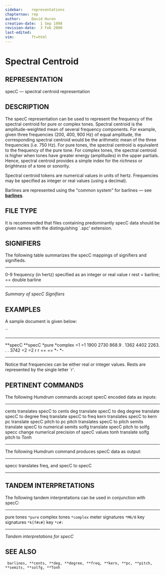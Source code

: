 ```yaml
---
sidebar:	representations
chapternav:	rep
author:		David Huron
creation-date:	1 Sep 1998
revision-date:	3 Feb 2000
last-edited:	
vim:		ft=html
---
```



Spectral Centroid
============================================

## REPRESENTATION ##

<span class="rep">specC</span> &mdash; spectral centroid representation

## DESCRIPTION ##

The <span class="rep">specC</span> representation can be used to represent the
frequency of the spectral centroid for pure or complex tones. Spectral
centroid is the amplitude-weighted mean of several frequency
components. For example, given three frequencies (200, 400, 900 Hz) of
equal amplitude, the corresponding spectral centroid would be the
arithmetic mean of the three frequencies (i.e. 750 Hz). For pure
tones, the spectral centroid is equivalent to the frequency of the
pure tone. For complex tones, the spectral centroid is higher when
tones have greater energy (amplitudes) in the upper partials. Hence,
spectral centroid provides a simple index for the *richness* or
*brightness* of a tone or sonority.

Spectral centroid tokens are numerical values in units of hertz.
Frequencies may be specified as integer or real values (using a
decimal).

Barlines are represented using the \"common system\" for barlines &mdash;
see [**barlines**](barlines.rep.html).

## FILE TYPE ##

It is recommended that files containing predominantly <span class="rep">specC</span> data
should be given names with the distinguishing \`.spc\' extension.

## SIGNIFIERS ##

The following table summarizes the <span class="rep">specC</span> mappings of
signifiers and signifieds.

----- ----------------------------------------------
0-9   frequency (in hertz) specified as an integer
or real value
r     rest
=     barline; == double barline
----- ----------------------------------------------

*Summary of <span class="rep">specC</span> Signifiers*

## EXAMPLES ##

A sample document is given below:

``

----------- -----------
\*\*specC   \*\*specC
\*pure      \*complex
=1          =1
1900        2730
868.9       .
1362        4402
2263.       .
.           3742
=2          =2
r           r
==          ==
\*-         \*-
----------- -----------

Notice that frequencies can be either real or integer values. Rests are
represented by the single letter \`r\'.

## PERTINENT COMMANDS ##

The following Humdrum commands accept <span class="rep">specC</span> encoded data as
inputs:

-- --------------------------------------- -----------------------------------------------------
<span class="tool">cents</span>     translates <span class="rep">specC</span> to <span class="rep">cents</span>
<span class="tool">deg</span>         translate <span class="rep">specC</span> to <span class="rep">deg</span>
<span class="tool">degree</span>   translate <span class="rep">specC</span> to <span class="rep">degree</span>
<span class="tool">freq</span>       translate <span class="rep">specC</span> to <span class="rep">freq</span>
<span class="tool">kern</span>       translates <span class="rep">specC</span> to <span class="rep">kern</span>
<span class="tool">pc</span>           translate <span class="rep">specC</span> pitch to <span class="rep">pc</span>
<span class="tool">pitch</span>     translates <span class="rep">specC</span> to <span class="rep">pitch</span>
<span class="tool">semits</span>   translate <span class="rep">specC</span> to numerical <span class="rep">semits</span>
<span class="tool">solfg</span>     translate <span class="rep">specC</span> pitch to <span class="rep">solfg</span>
<span class="tool">specc</span>     change numerical precision of <span class="rep">specC</span> values
<span class="tool">tonh</span>       translate <span class="rep">solfg</span> pitch to <span class="rep">Tonh</span>

-- --------------------------------------- -----------------------------------------------------

The following Humdrum command produces <span class="rep">specC</span> data as output:

-- ------------------------------------- -------------------------------------------------------------
<span class="tool">specc</span>   translates <span class="rep">freq</span>, and <span class="rep">specC</span> to <span class="rep">specC</span>
-- ------------------------------------- -------------------------------------------------------------

## TANDEM INTERPRETATIONS ##

The following tandem interpretations can be used in conjunction with
<span class="rep">specC</span>:

------------------ ------------
pure tones         `*pure`
complex tones      `*complex`
meter signatures   `*M6/8`
key signatures     `*k[f#c#]`
key                `*c#:`
------------------ ------------

*Tandem interpretations for <span class="rep">specC</span>*

## SEE ALSO ##

` barlines, **cents, **deg, **degree, **freq, **kern, **pc, **pitch, **semits, **solfg, **Tonh`

